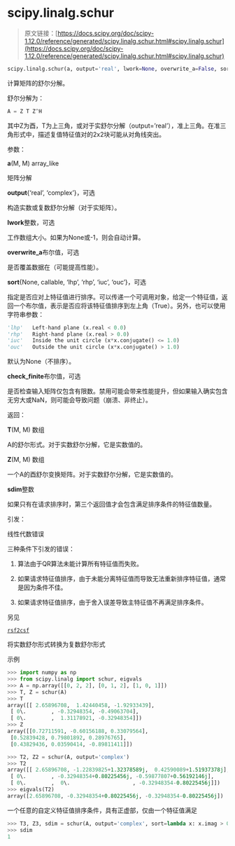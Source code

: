 # scipy.linalg.schur

> 原文链接：[https://docs.scipy.org/doc/scipy-1.12.0/reference/generated/scipy.linalg.schur.html#scipy.linalg.schur](https://docs.scipy.org/doc/scipy-1.12.0/reference/generated/scipy.linalg.schur.html#scipy.linalg.schur)

```py
scipy.linalg.schur(a, output='real', lwork=None, overwrite_a=False, sort=None, check_finite=True)
```

计算矩阵的舒尔分解。

舒尔分解为：

```py
A = Z T Z^H 
```

其中Z为酉，T为上三角，或对于实舒尔分解（output=’real’），准上三角。在准三角形式中，描述复值特征值对的2x2块可能从对角线突出。

参数：

**a**(M, M) array_like

矩阵分解

**output**{‘real’, ‘complex’}，可选

构造实数或复数舒尔分解（对于实矩阵）。

**lwork**整数，可选

工作数组大小。如果为None或-1，则会自动计算。

**overwrite_a**布尔值，可选

是否覆盖数据在（可能提高性能）。

**sort**{None, callable, ‘lhp’, ‘rhp’, ‘iuc’, ‘ouc’}，可选

指定是否应对上特征值进行排序。可以传递一个可调用对象，给定一个特征值，返回一个布尔值，表示是否应将该特征值排序到左上角（True）。另外，也可以使用字符串参数：

```py
'lhp'   Left-hand plane (x.real < 0.0)
'rhp'   Right-hand plane (x.real > 0.0)
'iuc'   Inside the unit circle (x*x.conjugate() <= 1.0)
'ouc'   Outside the unit circle (x*x.conjugate() > 1.0) 
```

默认为None（不排序）。

**check_finite**布尔值，可选

是否检查输入矩阵仅包含有限数。禁用可能会带来性能提升，但如果输入确实包含无穷大或NaN，则可能会导致问题（崩溃、非终止）。

返回：

**T**(M, M) 数组

A的舒尔形式。对于实数舒尔分解，它是实数值的。

**Z**(M, M) 数组

一个A的酉舒尔变换矩阵。对于实数舒尔分解，它是实数值的。

**sdim**整数

如果只有在请求排序时，第三个返回值才会包含满足排序条件的特征值数量。

引发：

线性代数错误

三种条件下引发的错误：

1.  算法由于QR算法未能计算所有特征值而失败。

1.  如果请求特征值排序，由于未能分离特征值而导致无法重新排序特征值，通常是因为条件不佳。

1.  如果请求特征值排序，由于舍入误差导致主特征值不再满足排序条件。

另见

[`rsf2csf`](scipy.linalg.rsf2csf.html#scipy.linalg.rsf2csf "scipy.linalg.rsf2csf")

将实数舒尔形式转换为复数舒尔形式

示例

```py
>>> import numpy as np
>>> from scipy.linalg import schur, eigvals
>>> A = np.array([[0, 2, 2], [0, 1, 2], [1, 0, 1]])
>>> T, Z = schur(A)
>>> T
array([[ 2.65896708,  1.42440458, -1.92933439],
 [ 0\.        , -0.32948354, -0.49063704],
 [ 0\.        ,  1.31178921, -0.32948354]])
>>> Z
array([[0.72711591, -0.60156188, 0.33079564],
 [0.52839428, 0.79801892, 0.28976765],
 [0.43829436, 0.03590414, -0.89811411]]) 
```

```py
>>> T2, Z2 = schur(A, output='complex')
>>> T2
array([[ 2.65896708, -1.22839825+1.32378589j,  0.42590089+1.51937378j], # may vary
 [ 0\.        , -0.32948354+0.80225456j, -0.59877807+0.56192146j],
 [ 0\.        ,  0\.                    , -0.32948354-0.80225456j]])
>>> eigvals(T2)
array([2.65896708, -0.32948354+0.80225456j, -0.32948354-0.80225456j]) 
```

一个任意的自定义特征值排序条件，具有正虚部，仅由一个特征值满足

```py
>>> T3, Z3, sdim = schur(A, output='complex', sort=lambda x: x.imag > 0)
>>> sdim
1 
```
